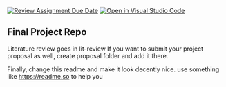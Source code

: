 [![Review Assignment Due Date](https://classroom.github.com/assets/deadline-readme-button-24ddc0f5d75046c5622901739e7c5dd533143b0c8e959d652212380cedb1ea36.svg)](https://classroom.github.com/a/fSA_TVih)
[![Open in Visual Studio Code](https://classroom.github.com/assets/open-in-vscode-718a45dd9cf7e7f842a935f5ebbe5719a5e09af4491e668f4dbf3b35d5cca122.svg)](https://classroom.github.com/online_ide?assignment_repo_id=11043046&assignment_repo_type=AssignmentRepo)
## Final Project Repo


Literature review goes in lit-review
If you want to submit your project proposal as well, create proposal folder and add it there. 

Finally, change this readme and make it look decently nice. use something like https://readme.so to help you
